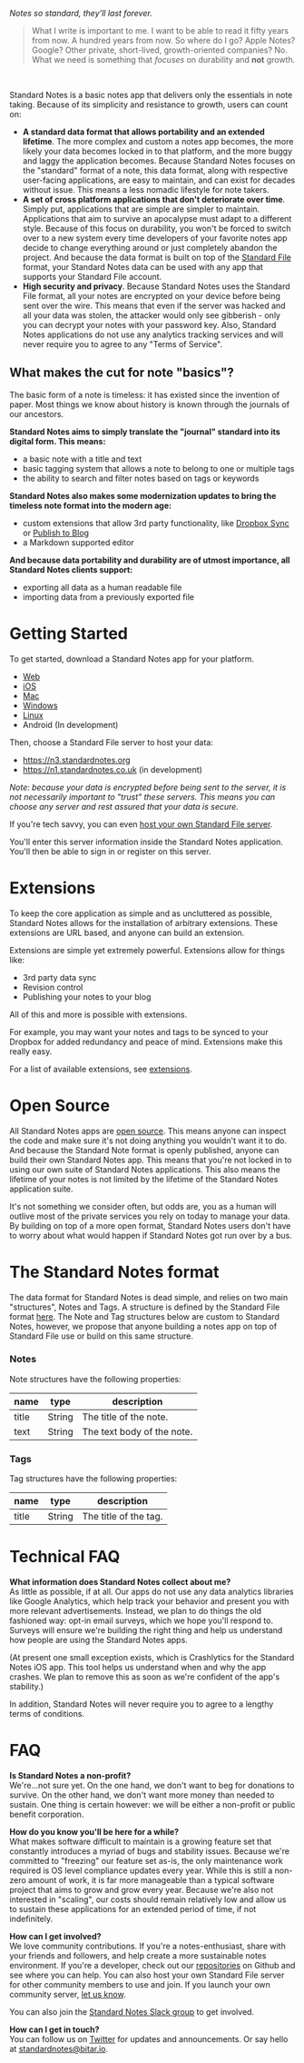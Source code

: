 *Notes so standard, they'll last forever.*

> What I write is important to me. I want to be able to read it fifty years from now. A hundred years from now. So where do I go? Apple Notes? Google? Other private, short-lived, growth-oriented companies? No. What we need is something that _focuses_ on durability and **not** growth.

<br>


Standard Notes is a basic notes app that delivers only the essentials in note taking. Because of its simplicity and resistance to growth, users can count on:

- **A standard data format that allows portability and an extended lifetime**. The more complex and custom a notes app becomes, the more likely your data becomes locked in to that platform, and the more buggy and laggy the application becomes. Because Standard Notes focuses on the "standard" format of a note, this data format, along with respective user-facing applications, are easy to maintain, and can exist for decades without issue. This means a less nomadic lifestyle for note takers.
- **A set of cross platform applications that don't deteriorate over time**. Simply put, applications that are simple are simpler to maintain. Applications that aim to survive an apocalypse must adapt to a different style. Because of this focus on durability, you won't be forced to switch over to a new system every time developers of your favorite notes app decide to change everything around or just completely abandon the project. And because the data format is built on top of the [Standard File](https://standardfile.org) format, your Standard Notes data can be used with any app that supports your Standard File account.
- **High security and privacy**. Because Standard Notes uses the Standard File format, all your notes are encrypted on your device before being sent over the wire. This means that even if the server was hacked and all your data was stolen, the attacker would only see gibberish - only you can decrypt your notes with your password key. Also, Standard Notes applications do not use any analytics tracking services and will never require you to agree to any "Terms of Service".

## What makes the cut for note "basics"?

The basic form of a note is timeless: it has existed since the invention of paper. Most things we know about history is known through the journals of our ancestors.

**Standard Notes aims to simply translate the "journal" standard into its digital form. This means:**

- a basic note with a title and text
- basic tagging system that allows a note to belong to one or multiple tags
- the ability to search and filter notes based on tags or keywords

**Standard Notes also makes some modernization updates to bring the timeless note format into the modern age:**

- custom extensions that allow 3rd party functionality, like [Dropbox Sync](https://standardnotes.org/extensions) or [Publish to Blog](https://standardnotes.org/extensions)
- a Markdown supported editor

**And because data portability and durability are of utmost importance, all Standard Notes clients support:**

- exporting all data as a human readable file
- importing data from a previously exported file

# Getting Started

To get started, download a Standard Notes app for your platform.

- [Web](https://app.standardnotes.org)
- [iOS](https://itunes.apple.com/us/app/id1191215138?mt=8)
- [Mac](https://github.com/standardnotes/desktop/releases/download/v0.1.1/Standard.Notes-Mac-0.1.1.dmg)
- [Windows](https://github.com/standardnotes/desktop/releases/download/v0.1.1/Standard.Notes.Windows.0.1.1.zip)
- [Linux](https://github.com/standardnotes/desktop/releases/download/v0.1.1/Standard-Notes-Linux-0.1.1-x86_64.AppImage)
- Android (In development)

Then, choose a Standard File server to host your data:

- https://n3.standardnotes.org
- https://n1.standardnotes.co.uk (in development)

*Note: because your data is encrypted before being sent to the server, it is not necessarily important to "trust" these servers. This means you can choose any server and rest assured that your data is secure.*

If you're tech savvy, you can even [host your own Standard File server](https://github.com/standardfile/ruby-server/wiki/Deploying-a-private-Standard-File-server-with-Amazon-EC2-and-Nginx).

You'll enter this server information inside the Standard Notes application. You'll then be able to sign in or register on this server.

# Extensions

To keep the core application as simple and as uncluttered as possible, Standard Notes allows for the installation of arbitrary extensions. These extensions are URL based, and anyone can build an extension.

Extensions are simple yet extremely powerful. Extensions allow for things like:
- 3rd party data sync
- Revision control
- Publishing your notes to your blog

All of this and more is possible with extensions.

For example, you may want your notes and tags to be synced to your Dropbox for added redundancy and peace of mind. Extensions make this really easy.

For a list of available extensions, see [extensions](/extensions).

# Open Source
All Standard Notes apps are [open source](https://github.com/standardnotes). This means anyone can inspect the code and make sure it's not doing anything you wouldn't want it to do. And because the Standard Note format is openly published, anyone can build their own Standard Notes app. This means that you're not locked in to using our own suite of Standard Notes applications. This also means the lifetime of your notes is not limited by the lifetime of the Standard Notes application suite.

It's not something we consider often, but odds are, you as a human will outlive most of the private services you rely on today to manage your data. By building on top of a more open format, Standard Notes users don't have to worry about what would happen if Standard Notes got run over by a bus.

# The Standard Notes format
The data format for Standard Notes is dead simple, and relies on two main "structures", Notes and Tags. A structure is defined by the Standard File format [here](https://standardfile.org/#models). The Note and Tag structures below are custom to Standard Notes, however, we propose that anyone building a notes app on top of Standard File use or build on this same structure.

### [](#notes)Notes

Note structures have the following properties:

| name | type | description |
| --- | --- | --- |
| title | String | The title of the note. |
| text | String | The text body of the note. |

### [](#tags)Tags

Tag structures have the following properties:

| name | type | description |
| --- | --- | --- |
| title | String | The title of the tag. |

# Technical FAQ
**What information does Standard Notes collect about me?**
<br>
As little as possible, if at all. Our apps do not use any data analytics libraries like Google Analytics, which help track your behavior and present you with more relevant advertisements. Instead, we plan to do things the old fashioned way: opt-in email surveys, which we hope you'll respond to. Surveys will ensure we're building the right thing and help us understand how people are using the Standard Notes apps.

(At present one small exception exists, which is Crashlytics for the Standard Notes iOS app. This tool helps us understand when and why the app crashes. We plan to remove this as soon as we're confident of the app's stability.)

In addition, Standard Notes will never require you to agree to a lengthy terms of conditions.

# FAQ

**Is Standard Notes a non-profit?**
<br>
We're...not sure yet. On the one hand, we don't want to beg for donations to survive. On the other hand, we don't want more money than needed to sustain. One thing is certain however: we will be either a non-profit or public benefit corporation.

**How do you know you'll be here for a while?**
<br>
What makes software difficult to maintain is a growing feature set that constantly introduces a myriad of bugs and stability issues. Because we're committed to "freezing" our feature set as-is, the only maintenance work required is OS level compliance updates every year. While this is still a non-zero amount of work, it is far more manageable than a typical software project that aims to grow and grow every year. Because we're also not interested in "scaling", our costs should remain relatively low and allow us to sustain these applications for an extended period of time, if not indefinitely.

**How can I get involved?**
<br>
We love community contributions. If you're a notes-enthusiast, share with your friends and followers, and help create a more sustainable notes environment. If you're a developer, check out our [repositories](https://github.com/standardnotes) on Github and see where you can help. You can also host your own Standard File server for other community members to use and join. If you launch your own community server, [let us know](mailto:standardnotes@bitar.io).

You can also join the [Standard Notes Slack group](https://slackin-ekhdyygaer.now.sh/) to get involved.

**How can I get in touch?**
<br>
You can follow us on [Twitter](https://twitter.com/standardnotes) for updates and announcements. Or say hello at [standardnotes@bitar.io](mailto:standardnotes@bitar.io).
